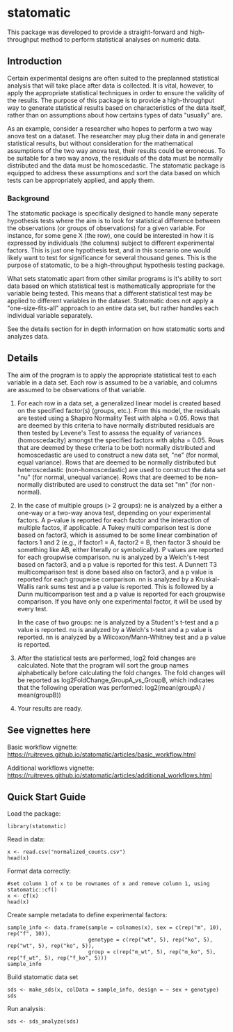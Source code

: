 # statomatic
This package was developed to provide a straight-forward and high-throughput method to perform statistical analyses on numeric data. 

## Introduction
Certain experimental designs are often suited to the preplanned statistical analysis that will take place after data is collected. It is vital, however, to apply the appropriate statistical techniques in order to ensure the validity of the results. The purpose of this package is to provide a high-throughput way to generate statistical results based on characteristics of the data itself, rather than on assumptions about how certains types of data "usually" are. 

As an example, consider a researcher who hopes to perform a two way anova test on a dataset. The researcher may plug their data in and generate statistical results, but without consideration for the mathematical assumptions of the two way anova test, their results could be erroneous. To be suitable for a two way anova, the residuals of the data must be normally distributed and the data must be homoscedastic. The statomatic package is equipped to address these assumptions and sort the data based on which tests can be appropriately applied, and apply them. 

### Background
The statomatic package is specifically designed to handle many seperate hypothesis tests where the aim is to look for statistical difference between
the observations (or groups of observations) for a given variable. For instance, for some gene X (the row), one could be interested in how it is expressed by individuals (the columns) subject to different experimental factors. This is just one hypothesis test, and in this scenario one would likely want to test for significance for several thousand genes. This is the purpose of statomatic, to be a high-throughput hypothesis testing package. 

What sets statomatic apart from other similar programs is it's ability to sort data based on which statistical test is mathematically appropriate for the variable being tested. This means that a different statistical test may be applied to different variables in the dataset. Statomatic does not apply a "one-size-fits-all" approach to an entire data set, but rather handles each individual variable separately. 

See the details section for in depth information on how statomatic sorts and analyzes data.

## Details

The aim of the program is to apply the appropriate statistical test to each variable in a data set. Each row is assumed to be a variable, and columns are assumed to be observations of that variable.

1. For each row in a data set, a generalized linear model is created based on the specified factor(s) (groups, etc.). 
From this model, the residuals are tested using a Shapiro Normality Test with alpha = 0.05. 
Rows that are deemed by this criteria to have normally distributed residuals are then tested by Levene's Test to assess the equality of variances (homoscedacity) amongst the specified factors with alpha = 0.05.
 Rows that are deemed by these criteria to be both normally distributed and homoscedastic are used to construct a new data set, "ne" (for normal, equal variance). 
 Rows that are deemed to be normally distributed but heteroscedastic (non-homoscedastic) are used to construct the data set "nu" (for normal, unequal variance). 
 Rows that are deemed to be non-normally distributed are used to construct the data set "nn" (for non-normal).
 
2. In the case of multiple groups (> 2 groups):
      ne is analyzed by a either a one-way or a two-way anova test, depending on your experimental factors. A p-value is reported for each factor and the interaction of multiple factos, if applicable. A Tukey multi comparison test is done based on factor3, which is assumed to be some linear combination of factors 1 and 2 (e.g., if factor1 = A, factor2 = B, then factor 3 should be something like AB, either literally or symbolically). P values are reported for each groupwise comparison. 
      nu is analyzed by a Welch's t-test based on factor3, and a p value is reported for this test. A Dunnett T3 multicomparison test is done based also on factor3, and a p value is reported for each groupwise comparison. 
      nn is analyzed by a Kruskal-Wallis rank sums test and a p value is reported. This is followed by a Dunn multicomparison test and a p value is reported for each groupwise comparison.
      If you have only one experimental factor, it will be used by every test. 

   In the case of two groups:
     ne is analyzed by a Student's t-test and a p value is reported.
     nu is analyzed by a Welch's t-test and a p value is reported.
     nn is analyzed by a Wilcoxon/Mann-Whitney test and a p value is reported. 

3. After the statistical tests are performed, log2 fold changes are calculated. Note that the program will sort the group names alphabetically before calculating the fold changes. The fold changes will be reported as log2FoldChange_GroupA_vs_GroupB, which indicates that the following operation was performed: log2(mean(groupA) / mean(groupB))

4. Your results are ready. 

## See vignettes here

Basic workflow vignette: https://ruitreves.github.io/statomatic/articles/basic_workflow.html

Additional workflows vignette: https://ruitreves.github.io/statomatic/articles/additional_workflows.html

## Quick Start Guide

Load the package:

```{r}
library(statomatic)
```

Read in data:

```{r} 
x <- read.csv("normalized_counts.csv")
head(x)
```

Format data correctly:

```{r}
#set column 1 of x to be rownames of x and remove column 1, using statomatic::cf()
x <- cf(x)
head(x)
```

Create sample metadata to define experimental factors:

```{r}
sample_info <- data.frame(sample = colnames(x), sex = c(rep("m", 10), rep("f", 10)), 
                          genotype = c(rep("wt", 5), rep("ko", 5), rep("wt", 5), rep("ko", 5)),
                          group = c(rep("m_wt", 5), rep("m_ko", 5), rep("f_wt", 5), rep("f_ko", 5)))
sample_info
```

Build statomatic data set

```{r}
sds <- make_sds(x, colData = sample_info, design = ~ sex + genotype)
sds
```

Run analysis:

```{r} 
sds <- sds_analyze(sds)
```


